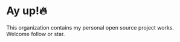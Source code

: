 # Ay up!🔥

This organization contains my personal open source project works. Welcome follow or star.
